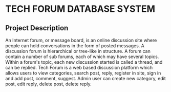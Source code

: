 # TECH FORUM DATABASE SYSTEM

## Project Description

An Internet forum, or message board, is an online discussion site where people can hold conversations in the form of posted messages. A discussion forum is hierarchical or tree-like in structure. A forum can contain a number of sub forums, each of which may have several topics. Within a forum's topic, each new discussion started is called a thread, and can be replied.
Tech Forum is a web based discussion platform which allows users to view categories, search post, reply, register in site, sign in and add post, comment, suggest. Admin user can create new category, edit post, edit reply, delete post, delete reply.


